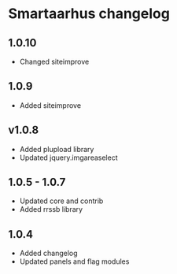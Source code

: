 # Smartaarhus changelog

## 1.0.10
* Changed siteimprove

## 1.0.9
* Added siteimprove

## v1.0.8
* Added plupload library
* Updated jquery.imgareaselect

## 1.0.5 - 1.0.7
* Updated core and contrib
* Added rrssb library

## 1.0.4
* Added changelog
* Updated panels and flag modules
